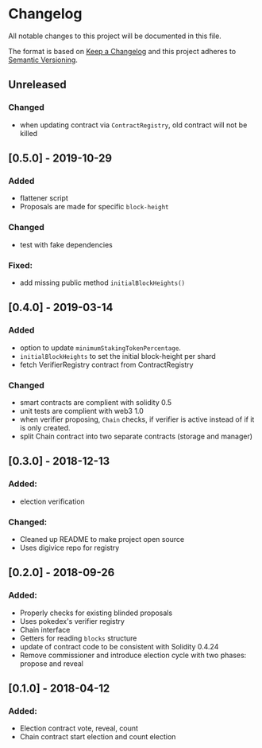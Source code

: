 # Changelog
All notable changes to this project will be documented in this file.

The format is based on [Keep a Changelog](http://keepachangelog.com/en/1.0.0/)
and this project adheres to [Semantic Versioning](http://semver.org/spec/v2.0.0.html).

## Unreleased
### Changed
- when updating contract via `ContractRegistry`, old contract will not be killed

## [0.5.0] - 2019-10-29
### Added
- flattener script
- Proposals are made for specific `block-height`

### Changed
- test with fake dependencies

### Fixed:
- add missing public method `initialBlockHeights()`

## [0.4.0] - 2019-03-14
### Added
- option to update `minimumStakingTokenPercentage`.
- `initialBlockHeights` to set the initial block-height per shard
- fetch VerifierRegistry contract from ContractRegistry

### Changed
- smart contracts are complient with solidity 0.5
- unit tests are complient with web3 1.0
- when verifier proposing, `Chain` checks, if verifier is active instead
  of if it is only created.
- split Chain contract into two separate contracts (storage and manager)

## [0.3.0] - 2018-12-13
### Added:
- election verification

### Changed:
- Cleaned up README to make project open source
- Uses digivice repo for registry

## [0.2.0] - 2018-09-26
### Added:
- Properly checks for existing blinded proposals
- Uses pokedex's verifier registry
- Chain interface
- Getters for reading `blocks` structure
- update of contract code to be consistent with Solidity 0.4.24
- Remove commissioner and introduce election cycle with two phases: propose and reveal

## [0.1.0] - 2018-04-12
### Added:
- Election contract vote, reveal, count
- Chain contract start election and count election
